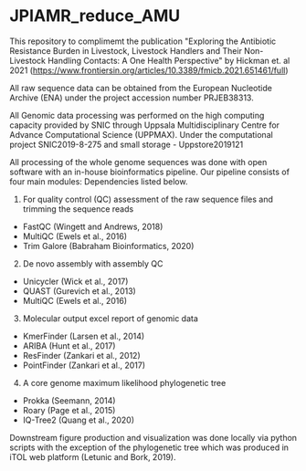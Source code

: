 # JPIAMR_reduce_AMU 
This repository to complimemt the publication "Exploring the Antibiotic Resistance Burden in Livestock, Livestock Handlers and Their Non-Livestock Handling Contacts: A One Health Perspective" by Hickman et. al 2021
(https://www.frontiersin.org/articles/10.3389/fmicb.2021.651461/full)

All raw sequence data can be obtained from the European Nucleotide Archive (ENA) under the project accession number PRJEB38313.

All Genomic data processing was performed on the high computing capacity provided by SNIC through Uppsala Multidisciplinary Centre for Advance Computational Science (UPPMAX). Under the computational project SNIC2019-8-275 and small storage - Uppstore2019121

All processing of the whole genome sequences was done with open software with an in-house bioinformatics pipeline. 
Our pipeline consists of four main modules: 
Dependencies listed below.
1) For quality control (QC) assessment of the raw sequence files and trimming the sequence reads 
- FastQC (Wingett and Andrews, 2018)
- MultiQC (Ewels et al., 2016)
- Trim Galore (Babraham Bioinformatics, 2020)

2) De novo assembly with assembly QC
- Unicycler (Wick et al., 2017)
- QUAST (Gurevich et al., 2013)
- MultiQC (Ewels et al., 2016)

3) Molecular output excel report of genomic data 
- KmerFinder (Larsen et al., 2014)
- ARIBA (Hunt et al., 2017)
- ResFinder (Zankari et al., 2012)
- PointFinder (Zankari et al., 2017)

4) A core genome maximum likelihood phylogenetic tree
- Prokka (Seemann, 2014)
- Roary (Page et al., 2015)
- IQ-Tree2 (Quang et al., 2020)

Downstream figure production and visualization was done locally via python scripts with the exception of the phylogenetic tree which was produced in iTOL web platform (Letunic and Bork, 2019).




